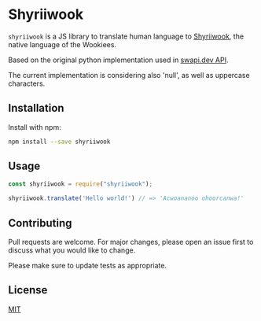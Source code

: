 # Shyriiwook

`shyriiwook` is a JS library to translate human language to [Shyriiwook](https://starwars.fandom.com/wiki/Shyriiwook), the native language of the Wookiees.

Based on the original python implementation used in [swapi.dev API](https://github.com/phalt/swapi/blob/master/resources/renderers.py).

The current implementation is considering also 'null',
as well as uppercase characters.

## Installation

Install with npm:

```bash
npm install --save shyriiwook
```

## Usage

```javascript
const shyriiwook = require("shyriiwook");

shyriiwook.translate('Hello world!') // => 'Acwoananoo ohoorcanwa!'
```

## Contributing
Pull requests are welcome. For major changes, please open an issue first to discuss what you would like to change.

Please make sure to update tests as appropriate.

## License
[MIT](https://choosealicense.com/licenses/mit/)
